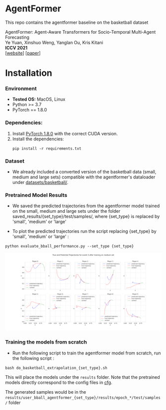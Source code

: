 # AgentFormer
This repo contains the agentformer baseline on the basketball dataset 
  
AgentFormer: Agent-Aware Transformers for Socio-Temporal Multi-Agent Forecasting  
Ye Yuan, Xinshuo Weng, Yanglan Ou, Kris Kitani  
**ICCV 2021**  
[[website](https://www.ye-yuan.com/agentformer)] [[paper](https://arxiv.org/abs/2103.14023)]



# Installation 

### Environment
* **Tested OS:** MacOS, Linux
* Python >= 3.7
* PyTorch == 1.8.0
### Dependencies:
1. Install [PyTorch 1.8.0](https://pytorch.org/get-started/previous-versions/) with the correct CUDA version.
2. Install the dependencies:
    ```
    pip install -r requirements.txt
    ```

### Dataset
* We already included a converted version of the basketball data (small, medium and large sets) compatible with the agentformer's dataloader under [datasets/basketball/](datasets/basketball).



### Pretrained Model Results
* We saved the predicted trajectories from the agentformer model trained on the small, medium and large sets under the folder saved_results/{set_type}/test/samples/, where {set_type} is replaced by 'small', 'medium' or 'large'

* To plot the predicted trajectories run the script replacing {set_type} by 'small', 'medium' or 'large' : 
```
python evaluate_bball_performance.py --set_type {set_type}
```
<p align="center">
  <img width="600" src="saved_results/trajectories/medium/plots/predicted_traj_set_medium_event_3_sample_15.png">
</p>

### Training the models from scratch
* Run the following script to train the agentformer model from scratch, run the following script : 
```
bash do_basketball_extrapolation_{set_type}.sh
```

  This will place the models under the `results` folder. Note that the pretrained models directly correspond to the config files in [cfg](cfg).
  
  The generated samples would be in the `results/user_bball_agentformer_{set_type}/results/epoch_*/test/samples/` folder 
